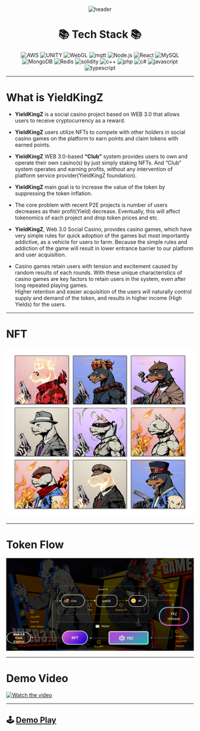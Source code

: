  
<div align="center">

![header](https://capsule-render.vercel.app/api?type=waving&color=auto&height=250&section=header&text=YieldKingZ&fontSize=90&animation=fadeIn&fontAlignY=30&desc=For%20Hackathons&descAlignY=53&descAlign=67)

# 📚 Tech Stack 📚
![AWS](https://img.shields.io/badge/AWS-232F3E?style=flat&logo=AmazonAWS&logoColor=white)  ![UNITY](https://img.shields.io/badge/Unity-FFFFFF?style=flat&logo=Unity&logoColor=white) ![WebGL](https://img.shields.io/badge/WebGL-990000?style=flat&logo=WebGL&logoColor=white) ![mqtt](https://img.shields.io/badge/MQTT-660066?style=flat&logo=mqtt&logoColor=white) ![Node.js](https://img.shields.io/badge/Node.js-339933?style=flat&logo=Node.js&logoColor=white) ![React](https://img.shields.io/badge/React-61DAFB?style=flat&logo=React&logoColor=white) ![MySQL](https://img.shields.io/badge/MySQL-4479A1?style=flat&logo=MySQL&logoColor=white) ![MongoDB](https://img.shields.io/badge/MongoDB-47A248?style=flat&logo=mongodb&logoColor=white)
![Redis](https://img.shields.io/badge/Redis-DC382D?style=flat&logo=redis&logoColor=white) ![solidity](https://img.shields.io/badge/Solidity-363636?style=flat&logo=Solidity&logoColor=white) ![c++](https://img.shields.io/badge/C++-00599C?style=flat&logo=cplusplus&logoColor=white) ![php](https://img.shields.io/badge/php-777BB4?style=flat&logo=php&logoColor=white) ![c#](https://img.shields.io/badge/C%23-239120?style=flat&logo=csharp&logoColor=white) ![javascript](https://img.shields.io/badge/JavaScript-F7DF1E?style=flat&logo=javascript&logoColor=white) ![typescript](https://img.shields.io/badge/TypeScript-3178C6?style=flat&logo=typescript&logoColor=white)
</div>

---
# What is YieldKingZ

- **YieldKingZ** is a social casino project based on WEB 3.0 that allows users to receive cryptocurrency as a reward. 
+ **YieldKingZ** users utilize NFTs to compete with other holders in social casino games on the platform to earn points and claim tokens with earned points.
- **YieldKingZ** WEB 3.0-based **“Club”** system provides users to own and operate their own casino(s) by just simply staking NFTs.  And “Club” system operates and earning profits, without any intervention of platform service provider(YieldKingZ foundation).
+ **YieldKingZ** main goal is to increase the value of the token by suppressing the token inflation.
- The core problem with recent P2E projects is number of users decreases as their profit(Yield) decrease.  Eventually, this will affect tokenomics of each project and drop token prices and etc.
+ **YieldKingZ**, Web 3.0 Social Casino, provides casino games, which have very simple rules for quick adoption of the games but most importantly addictive, as a vehicle for users to farm.  Because the simple rules and addiction of the game will result in lower entrance barrier to our platform and user acquisition.
- Casino games retain users with tension and excitement caused by random results of each rounds.  With these unique characteristics of casino games are key factors to retain users in the system, even after long repeated playing games.  
Higher retention and easier acquisition of the users will naturally control supply and demand of the token, and results in higher income (High Yields) for the users.

---
# NFT
<img src= "./images/nft.png">

---
# Token Flow
<img src= "./images/economy.png">

---
# Demo Video
[![Watch the video](https://img.youtube.com/vi/Cm17kFkI4ys/hqdefault.jpg)](https://www.youtube.com/embed/Cm17kFkI4ys)

---
## 🕹️ [Demo Play](https://test.yieldkingz.io)


